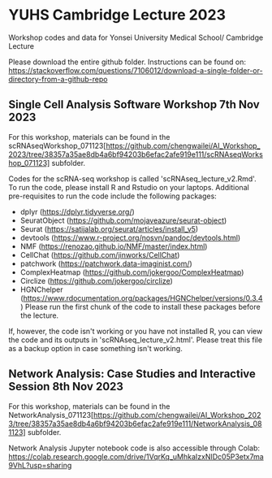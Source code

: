 # YUHS Cambridge Lecture 2023
Workshop codes and data for Yonsei University Medical School/ Cambridge Lecture

Please download the entire github folder. Instructions can be found on: https://stackoverflow.com/questions/7106012/download-a-single-folder-or-directory-from-a-github-repo

## Single Cell Analysis Software Workshop 7th Nov 2023
For this workshop, materials can be found in the scRNAseqWorkshop_071123[https://github.com/chengwailei/AI_Workshop_2023/tree/38357a35ae8db4a6bf94203b6efac2afe919e111/scRNAseqWorkshop_071123] subfolder.

Codes for the scRNA-seq workshop is called 'scRNAseq_lecture_v2.Rmd'. To run the code, please install R and Rstudio on your laptops. Additional pre-requisites to run the code include the following packages: 
- dplyr (https://dplyr.tidyverse.org/)
- SeuratObject (https://github.com/mojaveazure/seurat-object)
- Seurat (https://satijalab.org/seurat/articles/install_v5)
- devtools (https://www.r-project.org/nosvn/pandoc/devtools.html)
- NMF (https://renozao.github.io/NMF/master/index.html)
- CellChat (https://github.com/jinworks/CellChat)
- patchwork (https://patchwork.data-imaginist.com/)
- ComplexHeatmap (https://github.com/jokergoo/ComplexHeatmap)
- Circlize (https://github.com/jokergoo/circlize)
- HGNChelper (https://www.rdocumentation.org/packages/HGNChelper/versions/0.3.4)
Please run the first chunk of the code to install these packages before the lecture.

If, however, the code isn't working or you have not installed R, you can view the code and its outputs in 'scRNAseq_lecture_v2.html'. Please treat this file as a backup option in case something isn't working.

## Network Analysis: Case Studies and Interactive Session 8th Nov 2023
For this workshop, materials can be found in the NetworkAnalysis_071123[https://github.com/chengwailei/AI_Workshop_2023/tree/38357a35ae8db4a6bf94203b6efac2afe919e111/NetworkAnalysis_081123] subfolder.

Network Analysis Jupyter notebook code is also accessible through Colab:
https://colab.research.google.com/drive/1VqrKq_uMhkaIzxNIDc05P3etx7ma9VhL?usp=sharing
